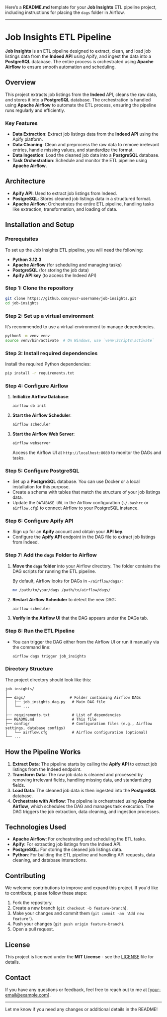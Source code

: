 Here’s a **README.md** template for your **Job Insights** ETL pipeline project, including instructions for placing the `dags` folder in Airflow.

---

# Job Insights ETL Pipeline

**Job Insights** is an ETL pipeline designed to extract, clean, and load job listings data from the **Indeed API** using Apify, and ingest the data into a **PostgreSQL** database. The entire process is orchestrated using **Apache Airflow** to ensure smooth automation and scheduling.

## Overview

This project extracts job listings from the **Indeed** API, cleans the raw data, and stores it into a **PostgreSQL** database. The orchestration is handled using **Apache Airflow** to automate the ETL process, ensuring the pipeline runs regularly and efficiently.

### Key Features
- **Data Extraction**: Extract job listings data from the **Indeed API** using the Apify platform.
- **Data Cleaning**: Clean and preprocess the raw data to remove irrelevant entries, handle missing values, and standardize the format.
- **Data Ingestion**: Load the cleaned job data into a **PostgreSQL** database.
- **Task Orchestration**: Schedule and monitor the ETL pipeline using **Apache Airflow**.

## Architecture

- **Apify API**: Used to extract job listings from Indeed.
- **PostgreSQL**: Stores cleaned job listings data in a structured format.
- **Apache Airflow**: Orchestrates the entire ETL pipeline, handling tasks like extraction, transformation, and loading of data.

## Installation and Setup

### Prerequisites

To set up the Job Insights ETL pipeline, you will need the following:

- **Python 3.12.3**
- **Apache Airflow** (for scheduling and managing tasks)
- **PostgreSQL** (for storing the job data)
- **Apify API key** (to access the Indeed API)

### Step 1: Clone the repository

```bash
git clone https://github.com/your-username/job-insights.git
cd job-insights
```

### Step 2: Set up a virtual environment

It’s recommended to use a virtual environment to manage dependencies.

```bash
python3 -m venv venv
source venv/bin/activate  # On Windows, use `venv\Scripts\activate`
```

### Step 3: Install required dependencies

Install the required Python dependencies:

```bash
pip install -r requirements.txt
```

### Step 4: Configure Airflow

1. **Initialize Airflow Database**:

   ```bash
   airflow db init
   ```

2. **Start the Airflow Scheduler**:

   ```bash
   airflow scheduler
   ```

3. **Start the Airflow Web Server**:

   ```bash
   airflow webserver
   ```

   Access the Airflow UI at `http://localhost:8080` to monitor the DAGs and tasks.

### Step 5: Configure PostgreSQL

- Set up a **PostgreSQL** database. You can use Docker or a local installation for this purpose.
- Create a schema with tables that match the structure of your job listings data.
- Update the `DATABASE_URL` in the Airflow configuration (`~/.bashrc` or `airflow.cfg`) to connect Airflow to your PostgreSQL instance.

### Step 6: Configure Apify API

- Sign up for an **Apify** account and obtain your **API key**.
- Configure the **Apify API** endpoint in the DAG file to extract job listings from Indeed.

### Step 7: Add the `dags` Folder to Airflow

1. **Move the `dags` folder** into your Airflow directory. The folder contains the DAG scripts for running the ETL pipeline.

   By default, Airflow looks for DAGs in `~/airflow/dags/`:

   ```bash
   mv /path/to/your/dags /path/to/airflow/dags/
   ```

2. **Restart Airflow Scheduler** to detect the new DAG:

   ```bash
   airflow scheduler
   ```

3. **Verify in the Airflow UI** that the DAG appears under the DAGs tab.

### Step 8: Run the ETL Pipeline

- You can trigger the DAG either from the Airflow UI or run it manually via the command line:

  ```bash
  airflow dags trigger job_insights
  ```

### Directory Structure

The project directory should look like this:

```
job-insights/
│
├── dags/                    # Folder containing Airflow DAGs
│   ├── job_insights_dag.py   # Main DAG file
│   └── ...
│
├── requirements.txt          # List of dependencies
├── README.md                 # This file
├── config/                   # Configuration files (e.g., Airflow settings, database configs)
│   └── airflow.cfg           # Airflow configuration (optional)
└── ...
```

## How the Pipeline Works

1. **Extract Data**: The pipeline starts by calling the **Apify API** to extract job listings from the Indeed endpoint.
2. **Transform Data**: The raw job data is cleaned and processed by removing irrelevant fields, handling missing data, and standardizing fields.
3. **Load Data**: The cleaned job data is then ingested into the **PostgreSQL** database.
4. **Orchestrate with Airflow**: The pipeline is orchestrated using **Apache Airflow**, which schedules the DAG and manages task execution. The DAG triggers the job extraction, data cleaning, and ingestion processes.

## Technologies Used

- **Apache Airflow**: For orchestrating and scheduling the ETL tasks.
- **Apify**: For extracting job listings from the Indeed API.
- **PostgreSQL**: For storing the cleaned job listings data.
- **Python**: For building the ETL pipeline and handling API requests, data cleaning, and database interactions.

## Contributing

We welcome contributions to improve and expand this project. If you'd like to contribute, please follow these steps:

1. Fork the repository.
2. Create a new branch (`git checkout -b feature-branch`).
3. Make your changes and commit them (`git commit -am 'Add new feature'`).
4. Push your changes (`git push origin feature-branch`).
5. Open a pull request.

## License

This project is licensed under the **MIT License** - see the [LICENSE](LICENSE) file for details.

## Contact

If you have any questions or feedback, feel free to reach out to me at [your-email@example.com].

---

Let me know if you need any changes or additional details in the README!

